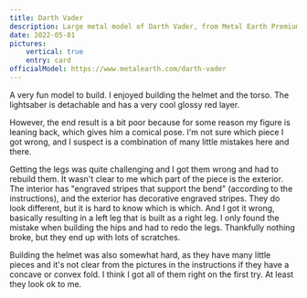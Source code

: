 ```yaml
---
title: Darth Vader
description: Large metal model of Darth Vader, from Metal Earth Premium Series.
date: 2022-05-01
pictures:
    vertical: true
    entry: card
officialModel: https://www.metalearth.com/darth-vader
---
```


A very fun model to build. I enjoyed building the helmet and the torso. The lightsaber is detachable and has a very cool
glossy red layer.

However, the end result is a bit poor because for some reason my figure is leaning back, which gives him a comical pose.
I'm not sure which piece I got wrong, and I suspect is a combination of many little mistakes here and there.

Getting the legs was quite challenging and I got them wrong and had to rebuild them. It wasn't clear to me which part of
the piece is the exterior. The interior has "engraved stripes that support the bend" (according to the instructions),
and the exterior has decorative engraved stripes. They do look different, but it is hard to know which is which. And I
got it wrong, basically resulting in a left leg that is built as a right leg. I only found the mistake when building the
hips and had to redo the legs. Thankfully nothing broke, but they end up with lots of scratches.

Building the helmet was also somewhat hard, as they have many little pieces and it's not clear from the pictures in the
instructions if they have a concave or convex fold. I think I got all of them right on the first try. At least they look
ok to me.
